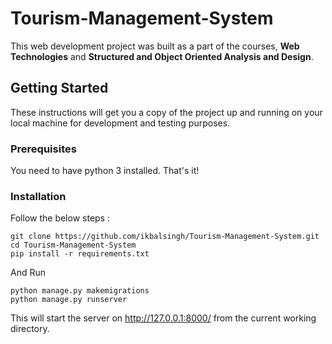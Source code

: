 # Tourism-Management-System

This web development project was built as a part of the courses, **Web Technologies** and **Structured and Object Oriented Analysis and Design**.

## Getting Started

These instructions will get you a copy of the project up and running on your local machine for development and testing purposes.
### Prerequisites

You need to have python 3 installed. That's it!

### Installation

Follow the below steps : 

```
git clone https://github.com/ikbalsingh/Tourism-Management-System.git
cd Tourism-Management-System
pip install -r requirements.txt
```

And Run

```
python manage.py makemigrations
python manage.py runserver
```
This will start the server on http://127.0.0.1:8000/ from the current working directory.
